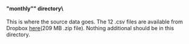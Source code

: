 #### "monthly"" directory\

This is where the source data goes.  The 12 .csv files are available from Dropbox [here](https://www.dropbox.com/scl/fi/lkjpfymd0jfbx1a6ovl8n/monthly_data.zip?rlkey=lprave7iebdst4wvvetz43qa2&dl=0)(209 MB .zip file).  Nothing additional should be in this directory.

